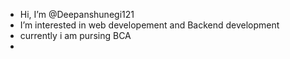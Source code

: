 - Hi, I’m @Deepanshunegi121
- I’m interested in web developement and Backend development
- currently i am pursing BCA
- 

<!---
Deepanshunegi121/Deepanshunegi121 is a ✨ special ✨ repository because its `README.md` (this file) appears on your GitHub profile.
You can click the Preview link to take a look at your changes.
--->
